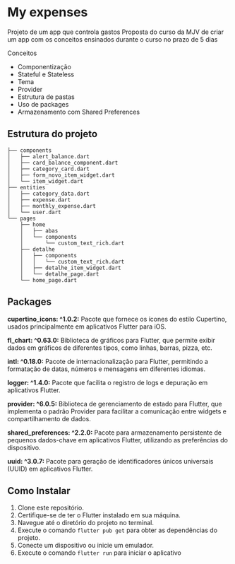 # My expenses

Projeto de um app que controla gastos
Proposta do curso da MJV de criar um app com os conceitos ensinados durante o curso no prazo de 5 dias

Conceitos

- Componentização
- Stateful e Stateless
- Tema
- Provider
- Estrutura de pastas
- Uso de packages
- Armazenamento com Shared Preferences

## Estrutura do projeto

``` lib
├── components
│   ├── alert_balance.dart
│   ├── card_balance_component.dart
│   ├── category_card.dart
│   ├── form_novo_item_widget.dart
│   └── item_widget.dart
├── entities
│   ├── category_data.dart
│   ├── expense.dart
│   ├── monthly_expense.dart
│   └── user.dart
└── pages
    ├── home
    │   ├── abas
    │   └── components
    │       └── custom_text_rich.dart
    ├── detalhe
    │   ├── components
    │   │   └── custom_text_rich.dart
    │   ├── detalhe_item_widget.dart
    │   └── detalhe_page.dart
    └── home_page.dart
```

## Packages

**cupertino_icons: ^1.0.2:** Pacote que fornece os ícones do estilo Cupertino, usados principalmente em aplicativos Flutter para iOS.

**fl_chart: ^0.63.0:** Biblioteca de gráficos para Flutter, que permite exibir dados em gráficos de diferentes tipos, como linhas, barras, pizza, etc.

**intl: ^0.18.0:** Pacote de internacionalização para Flutter, permitindo a formatação de datas, números e mensagens em diferentes idiomas.

**logger: ^1.4.0:** Pacote que facilita o registro de logs e depuração em aplicativos Flutter.

**provider: ^6.0.5:** Biblioteca de gerenciamento de estado para Flutter, que implementa o padrão Provider para facilitar a comunicação entre widgets e compartilhamento de dados.

**shared_preferences: ^2.2.0:** Pacote para armazenamento persistente de pequenos dados-chave em aplicativos Flutter, utilizando as preferências do dispositivo.

**uuid: ^3.0.7:** Pacote para geração de identificadores únicos universais (UUID) em aplicativos Flutter.


## Como Instalar

1. Clone este repositório.
2. Certifique-se de ter o Flutter instalado em sua máquina.
3. Navegue até o diretório do projeto no terminal.
4. Execute o comando `flutter pub get` para obter as dependências do projeto.
5. Conecte um dispositivo ou inicie um emulador.
6. Execute o comando `flutter run` para iniciar o aplicativo


